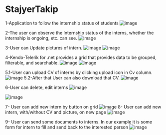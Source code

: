 # StajyerTakip
1-Application to follow the internship status of students
![image](https://user-images.githubusercontent.com/73609846/188470380-68e9764f-4d9a-4520-9350-ae6385c239b6.png)


2-The user can observe the Internship status of the interns, whether the internship is ongoing, etc. can see.
![image](https://user-images.githubusercontent.com/73609846/188471449-cfcc32e3-9f6a-4e17-8067-4a9c37dd39fa.png)

3-User can Update pictures of intern.
![image](https://user-images.githubusercontent.com/73609846/188470445-3612398b-94ca-42cf-a071-962788587524.png)
![image](https://user-images.githubusercontent.com/73609846/188470462-63856a4a-d75c-479e-81d1-153b10208e8c.png)

4-Kendo-Telerik for .net provides a grid that provides data to be grouped, filterable, and searchable.
![image](https://user-images.githubusercontent.com/73609846/188471004-b7c04466-c18d-47dc-a308-aa121261d4ae.png)
![image](https://user-images.githubusercontent.com/73609846/188471794-28536deb-e005-4dd8-8f54-e14d0b9a3588.png)

5.1-User can upload CV of interns by clicking upload icon in Cv column.
![image](https://user-images.githubusercontent.com/73609846/188471617-5d351d56-a26e-494e-8f9d-a1e2ddc56d0e.png)
5.2-After that User can also download that CV.
![image](https://user-images.githubusercontent.com/73609846/188471408-91308713-d9e7-4dc7-9e93-2a68ff05bc7d.png)

6-User can delete, edit interns
![image](https://user-images.githubusercontent.com/73609846/188472070-763cfacb-fa4b-47bf-8833-1743b9b87473.png)

![image](https://user-images.githubusercontent.com/73609846/188472002-bb26cb28-1130-42a1-878a-db4f45f1afd7.png)

7- User can add new intern by button on grid
![image](https://user-images.githubusercontent.com/73609846/188472162-74f1d5de-151e-4c8b-ab72-94d9dbe443af.png)
8- User can add new intern, with/without CV and picture, on new page
![image](https://user-images.githubusercontent.com/73609846/188472292-a8562458-2887-404b-8570-c910c0fdf3c1.png)

9- User can send some documents to interns. In our example it is some form for intern to fill and send back to the interested person
![image](https://user-images.githubusercontent.com/73609846/188472392-7192141b-70d3-405d-a2bc-c810d579ca1e.png)
